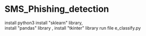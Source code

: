 # SMS_Phishing_detection


install python3 
install  "sklearn" library,  
install  "pandas"  library , 
install  "tkinter" library
run file e_classify.py 

